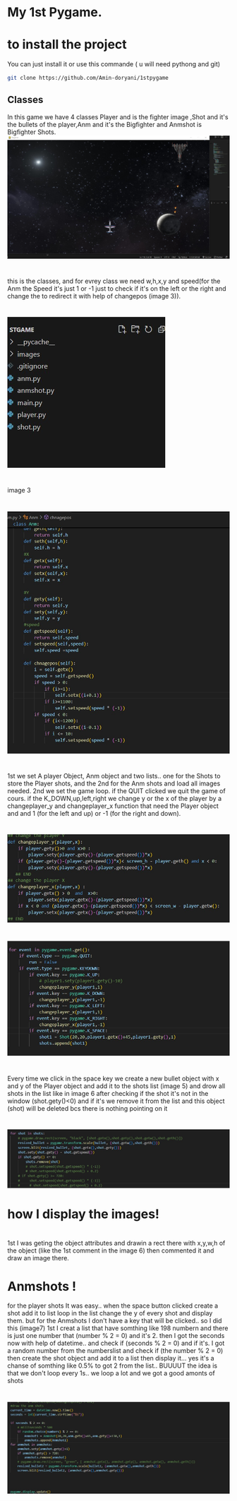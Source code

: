 # My 1st Pygame.
# to install the project
You can just install it or use this commande ( u will need pythong and git)
```bash
git clone https://github.com/Amin-doryani/1stpygame
```
## Classes
In this game we have 4 classes Player and is the fighter image ,Shot and it's the bullets of the player,Anm and it's the Bigfighter and Anmshot is Bigfighter Shots.
![image1](stgame/images/forgithub/projectimg.jpg)
#
this is the classes, and  for evrey class we need w,h,x,y and speed(for the Anm the Speed it's just 1 or -1 just to check if it's on the left or the right and change the to redirect it with help of changepos (image 3)).
#
![image2](stgame/images/forgithub/classes.jpg)
#
image 3
#
![image3](stgame/images/forgithub/anmclass.jpg)
#
1st we set A player Object, Anm object and two lists.. one for the Shots to store the Player shots, and the 2nd for the Anm shots and load all images needed.
2nd we set the game loop.
if the QUIT clicked we quit the game of cours.
if the K_DOWN,up,left,right we change y  or the x of the player by a changeplayer_y and changeplayer_x  function that need the  Player object and and 1 (for the left and up) or -1 (for the right and down).
#
![image4](stgame/images/forgithub/changeplayer.jpg)
#
![image5](stgame/images/forgithub/keys.jpg)
#
Every time we click in the space key we create a new bullet object with x and y of the Player object and add it to the shots list (image 5) and drow all shots in the list like in image 6 after checking if the shot it's not in the window (shot.gety()<0) and if it's we remove it from the list and this object (shot) will be deleted bcs there is nothing pointing on it
#
![image6](stgame/images/forgithub/shots.jpg)
#
# how I display the images!
#
1st I was geting the object  attributes and drawin a rect there with x,y,w,h of the object (like the 1st comment in the image 6) then commented it and draw an image there.
#
# Anmshots !
for the player shots It was easy.. when the space button clicked create a shot add it to list loop in the list change the y of every shot and display them.
but for the Anmshots I don't have a key that will be clicked.. so I did this (image7) 1st I creat a list that have somthing like 198 numbern and  there is just one number that (number % 2 = 0) and it's 2.
then I got the seconds now with help of datetime.. and check if  (seconds % 2 = 0) and if it's.
I got a random number from the numberslist and check if (the number % 2 = 0) then create the shot object and add it to a list then display it... yes it's a chanse of somthing like 0.5% to got 2 from the list.. BUUUUT the idea is that we don't loop every 1s.. we loop a lot and we got a good amonts of shots
#
![image7](stgame/images/forgithub/shotscode.jpg)






